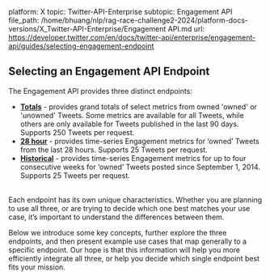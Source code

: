 platform: X
topic: Twitter-API-Enterprise
subtopic: Engagement API
file_path: /home/bhuang/nlp/rag-race-challenge2-2024/platform-docs-versions/X_Twitter-API-Enterprise/Engagement API.md
url: https://developer.twitter.com/en/docs/twitter-api/enterprise/engagement-api/guides/selecting-engagement-endpoint


## Selecting an Engagement API Endpoint

The Engagement API provides three distinct endpoints:

* **[Totals](https://developer.twitter.com/content/developer-twitter/en/docs/metrics/get-tweet-engagement/api-reference/post-insights-engagement#Totals)** - provides grand totals of select metrics from owned 'owned' or 'unowned' Tweets. Some metrics are available for all Tweets, while others are only available for Tweets published in the last 90 days. Supports 250 Tweets per request.
* **[28 hour](https://developer.twitter.com/content/developer-twitter/en/docs/metrics/get-tweet-engagement/api-reference/post-insights-engagement#28hr)** - provides time-series Engagement metrics for ‘owned’ Tweets from the last 28 hours. Supports 25 Tweets per request.
* **[Historical](https://developer.twitter.com/content/developer-twitter/en/docs/metrics/get-tweet-engagement/api-reference/post-insights-engagement#Historical)** \- provides time-series Engagement metrics for up to four consecutive weeks for ‘owned’ Tweets posted since September 1, 2014. Supports 25 Tweets per request.  
     

Each endpoint has its own unique characteristics. Whether you are planning to use all three, or are trying to decide which one best matches your use case, it’s important to understand the differences between them.

Below we introduce some key concepts, further explore the three endpoints, and then present example use cases that map generally to a specific endpoint. Our hope is that this information will help you more efficiently integrate all three, or help you decide which single endpoint best fits your mission.